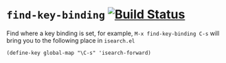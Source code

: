 # `find-key-binding` [![Build Status](https://travis-ci.org/xuchunyang/find-key-binding.el.svg?branch=master)](https://travis-ci.org/xuchunyang/find-key-binding.el)

Find where a key binding is set, for example, `M-x find-key-binding C-s` will bring you to the following place in `isearch.el`

    (define-key global-map "\C-s" 'isearch-forward)
